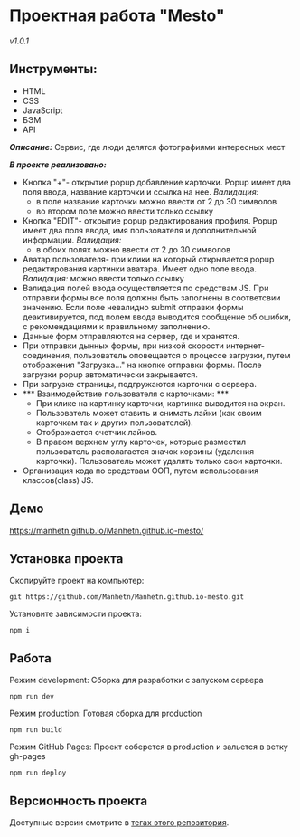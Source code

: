 # Проектная работа "Mesto"

_v1.0.1_

## Инструменты: 
- HTML 
- CSS 
- JavaScript 
- БЭМ 
- API

**_Описание:_** Cервис, где люди делятся фотографиями интересных мест 

 **_В проекте реализовано:_**

* Кнопка "+"- открытие popup добавление карточки. Popup имеет два поля ввода, название карточки и ссылка на нее.
    _Валидация:_ 
    - в поле название карточки можно ввести от 2 до 30 символов
    - во втором поле можно ввести только ссылку
* Кнопка "EDIT"- открытие popup редактирования профиля. Popup имеет два поля ввода, имя пользователя и дополнительной информации.
    _Валидация:_ 
    - в обоих полях можно ввести от 2 до 30 символов
* Аватар пользователя- при клики на который открывается popup редактирования картинки аватара. Имеет одно поле ввода.
     _Валидация:_ можно ввести только ссылку
* Валидация полей ввода осуществляется по средствам JS. При отправки формы все поля должны быть заполнены в соответсвии значению. Если поле невалидно submit отправки формы деактивируется, под полем ввода выводится сообщение об ошибки, с рекомендациями к правильному заполнению.
* Данные форм отправляются на сервер, где и хранятся.
* При отправки дынных формы, при низкой скорости интернет-соединения, пользователь оповещается о процессе загрузки, путем отображения "Загрузка..." на кнопке отправки формы. После загрузки popup автоматически закрывается.
* При загрузке страницы, подгружаются карточки с сервера. 
* *** Взаимодействие пользователя с карточками: ***
  - При клике на картинку карточки, картинка выводится на экран.
  - Пользователь может ставить и снимать лайки (как своим карточкам так и других пользователей). 
  - Отображается счетчик лайков.
  - В правом верхнем углу карточек, которые разместил пользователь располагается значок корзины (удаления карточки). Пользователь может удалять только свои карточки.
* Организация кода по средствам ООП, путем использования классов(class) JS.


## Демо
https://manhetn.github.io/Manhetn.github.io-mesto/

## Установка проекта
Скопируйте проект на компьютер:

```
git https://github.com/Manhetn/Manhetn.github.io-mesto.git
```

Установите зависимости проекта:

```
npm i
```

## Работа
Режим development:
Сборка для разработки с запуском сервера

```
npm run dev
```

Режим production:
Готовая сборка для production

```
npm run build
```

Режим GitHub Pages:
Проект соберется в production и зальется в ветку gh-pages

```
npm run deploy
```

## Версионность проекта
Доступные версии смотрите в [тегах этого репозитория](https://github.com).
